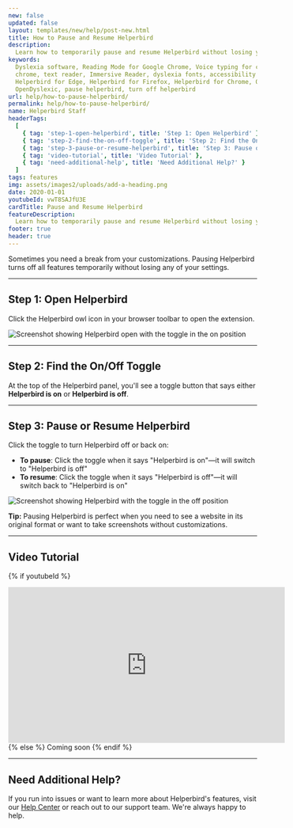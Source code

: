 ```yaml
---
new: false
updated: false
layout: templates/new/help/post-new.html
title: How to Pause and Resume Helperbird
description:
  Learn how to temporarily pause and resume Helperbird without losing your settings or data.
keywords:
  Dyslexia software, Reading Mode for Google Chrome, Voice typing for chrome, Text to speech for
  chrome, text reader, Immersive Reader, dyslexia fonts, accessibility software, dyslexia software,
  Helperbird for Edge, Helperbird for Firefox, Helperbird for Chrome, Opendyslexic for Chrome,
  OpenDyslexic, pause helperbird, turn off helperbird
url: help/how-to-pause-helperbird/
permalink: help/how-to-pause-helperbird/
name: Helperbird Staff
headerTags:
  [
    { tag: 'step-1-open-helperbird', title: 'Step 1: Open Helperbird' },
    { tag: 'step-2-find-the-on-off-toggle', title: 'Step 2: Find the On/Off Toggle' },
    { tag: 'step-3-pause-or-resume-helperbird', title: 'Step 3: Pause or Resume Helperbird' },
    { tag: 'video-tutorial', title: 'Video Tutorial' },
    { tag: 'need-additional-help', title: 'Need Additional Help?' }
  ]
tags: features
img: assets/images2/uploads/add-a-heading.png
date: 2020-01-01
youtubeId: vwT8SAJfU3E
cardTitle: Pause and Resume Helperbird
featureDescription:
  Learn how to temporarily pause and resume Helperbird without losing your settings or data.
footer: true
header: true
---
```


Sometimes you need a break from your customizations. Pausing Helperbird turns off all features temporarily without losing any of your settings.

---

## Step 1: Open Helperbird

Click the Helperbird owl icon in your browser toolbar to open the extension.

![Screenshot showing Helperbird open with the toggle in the on position](Screenshot_2025-10-11_at_11_45_16_PM.png)

---

## Step 2: Find the On/Off Toggle

At the top of the Helperbird panel, you'll see a toggle button that says either **Helperbird is on** or **Helperbird is off**.

---

## Step 3: Pause or Resume Helperbird

Click the toggle to turn Helperbird off or back on:
- **To pause**: Click the toggle when it says "Helperbird is on"—it will switch to "Helperbird is off"
- **To resume**: Click the toggle when it says "Helperbird is off"—it will switch back to "Helperbird is on"

![Screenshot showing Helperbird with the toggle in the off position](Screenshot_2025-10-11_at_11_45_22_PM.png)

**Tip:** Pausing Helperbird is perfect when you need to see a website in its original format or want to take screenshots without customizations.

---

## Video Tutorial

{% if youtubeId %}
<iframe width="560" height="315" class="aspect-square rounded-2xl mb-8 mt-8" src="https://www.youtube-nocookie.com/embed/{{ youtubeId }}?si=6BtkhydcpJ8UFQ_l" title="YouTube video player" frameborder="0" allow="accelerometer; autoplay; clipboard-write; encrypted-media; gyroscope; picture-in-picture; web-share" allowfullscreen></iframe>
{% else %}
Coming soon
{% endif %}

---

## Need Additional Help?

If you run into issues or want to learn more about Helperbird's features, visit our [Help Center](https://www.helperbird.com/help) or reach out to our support team. We're always happy to help.